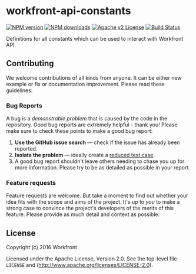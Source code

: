# workfront-api-constants
[![NPM version][npm-version-image]][npm-url] [![NPM downloads][npm-downloads-image]][npm-url] [![Apache v2 License][license-image]][license-url] [![Build Status][travis-image]][travis-url]

Definitions for all constants which can be used to interact with Workfront API

## Contributing

We welcome contributions of all kinds from anyone. It can be either new example or fix or documentation improvement. Please read these guidelines:

### Bug Reports
A bug is a _demonstrable problem_ that is caused by the code in the repository. Good bug reports are extremely helpful - thank you! Please make sure to check these points to make a good bug report:

1. **Use the GitHub issue search** &mdash; check if the issue has already been
   reported.
2. **Isolate the problem** &mdash; ideally create a [reduced test
      case](https://css-tricks.com/reduced-test-cases/).
3. A good bug report shouldn't leave others needing to chase you up for more information. Please try to be as detailed as possible in your report.

### Feature requests

Feature requests are welcome. But take a moment to find out whether your idea
fits with the scope and aims of the project. It's up to *you* to make a strong
case to convince the project's developers of the merits of this feature. Please
provide as much detail and context as possible.

## License

Copyright (c) 2016 Workfront

Licensed under the Apache License, Version 2.0.
See the top-level file `LICENSE` and
(http://www.apache.org/licenses/LICENSE-2.0).


[license-image]: http://img.shields.io/badge/license-APv2-blue.svg?style=flat
[license-url]: LICENSE

[npm-url]: https://www.npmjs.org/package/workfront-api-constants
[npm-version-image]: https://img.shields.io/npm/v/workfront-api-constants.svg?style=flat
[npm-downloads-image]: https://img.shields.io/npm/dm/workfront-api-constants.svg?style=flat

[travis-url]: https://travis-ci.org/Workfront/workfront-api-constants
[travis-image]: https://img.shields.io/travis/Workfront/workfront-api-constants.svg?style=flat
